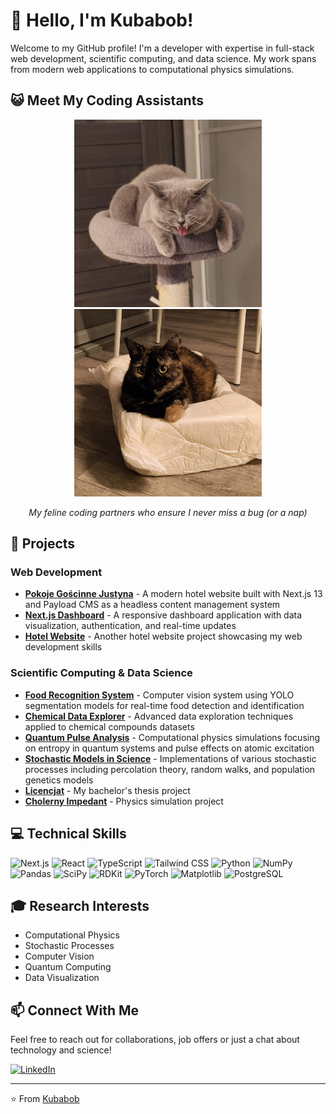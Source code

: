 # 👋 Hello, I'm Kubabob!

Welcome to my GitHub profile! I'm a developer with expertise in full-stack web development, scientific computing, and data science. My work spans from modern web applications to computational physics simulations.

## 😺 Meet My Coding Assistants

<div align="center">
  <img src="cat1.jpg" width="300" alt="My cat assistant #1" />
  <img src="cat2.jpg" width="300" alt="My cat assistant #2" />
  <p><i>My feline coding partners who ensure I never miss a bug (or a nap)</i></p>
</div>

## 🚀 Projects

### Web Development
- [**Pokoje Gościnne Justyna**](https://github.com/Kubabob/pokoje-goscinne-justyna) - A modern hotel website built with Next.js 13 and Payload CMS as a headless content management system
- [**Next.js Dashboard**](https://github.com/Kubabob/nextJsDashboard) - A responsive dashboard application with data visualization, authentication, and real-time updates
- [**Hotel Website**](https://github.com/Kubabob/hotel-website) - Another hotel website project showcasing my web development skills

### Scientific Computing & Data Science
- [**Food Recognition System**](https://github.com/Kubabob/fridge_project) - Computer vision system using YOLO segmentation models for real-time food detection and identification
- [**Chemical Data Explorer**](https://github.com/Kubabob/chemical-data-explorer) - Advanced data exploration techniques applied to chemical compounds datasets
- [**Quantum Pulse Analysis**](https://github.com/Kubabob/quantum-pulse-analysis) - Computational physics simulations focusing on entropy in quantum systems and pulse effects on atomic excitation
- [**Stochastic Models in Science**](https://github.com/Kubabob/stochastic-models-in-science) - Implementations of various stochastic processes including percolation theory, random walks, and population genetics models
- [**Licencjat**](https://github.com/Kubabob/licencjat) - My bachelor's thesis project
- [**Cholerny Impedant**](https://github.com/Kubabob/cholerny-impedant) - Physics simulation project

## 💻 Technical Skills

![Next.js](https://img.shields.io/badge/Next.js-000000?style=for-the-badge&logo=nextdotjs&logoColor=white)
![React](https://img.shields.io/badge/React-61DAFB?style=for-the-badge&logo=react&logoColor=black)
![TypeScript](https://img.shields.io/badge/TypeScript-3178C6?style=for-the-badge&logo=typescript&logoColor=white)
![Tailwind CSS](https://img.shields.io/badge/Tailwind-06B6D4?style=for-the-badge&logo=tailwindcss&logoColor=white)
![Python](https://img.shields.io/badge/Python-3776AB?style=for-the-badge&logo=python&logoColor=white)
![NumPy](https://img.shields.io/badge/NumPy-013243?style=for-the-badge&logo=numpy&logoColor=white)
![Pandas](https://img.shields.io/badge/Pandas-150458?style=for-the-badge&logo=pandas&logoColor=white)
![SciPy](https://img.shields.io/badge/SciPy-8CAAE6?style=for-the-badge&logo=scipy&logoColor=white)
![RDKit](https://img.shields.io/badge/RDKit-3670A0?style=for-the-badge)
![PyTorch](https://img.shields.io/badge/PyTorch-EE4C2C?style=for-the-badge&logo=pytorch&logoColor=white)
![Matplotlib](https://img.shields.io/badge/Matplotlib-11557c?style=for-the-badge)
![PostgreSQL](https://img.shields.io/badge/PostgreSQL-336791?style=for-the-badge&logo=postgresql&logoColor=white)

## 🎓 Research Interests
- Computational Physics
- Stochastic Processes
- Computer Vision
- Quantum Computing
- Data Visualization

## 📫 Connect With Me
Feel free to reach out for collaborations, job offers or just a chat about technology and science!

[![LinkedIn](https://img.shields.io/badge/LinkedIn-0077B5?style=for-the-badge&logo=linkedin&logoColor=white)](https://www.linkedin.com/in/kuba-bożek)

---

⭐️ From [Kubabob](https://github.com/Kubabob)
